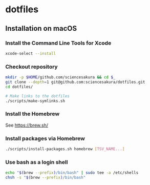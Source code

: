 # dotfiles

## Installation on macOS

### Install the Command Line Tools for Xcode

```sh
xcode-select --install
```

### Checkout repository

```sh
mkdir -p $HOME/github.com/sciencesakura && cd $_
git clone --depth=1 git@github.com:sciencesakura/dotfiles.git
cd dotfiles/

# Make links to the dotfiles
./scripts/make-symlinks.sh
```

### Install the Homebrew

See https://brew.sh/

### Install packages via Homebrew

```sh
./scripts/install-packages.sh homebrew [TSV_NAME...]
```

### Use bash as a login shell

```sh
echo "$(brew --prefix)/bin/bash" | sudo tee -a /etc/shells
chsh -s "$(brew --prefix)/bin/bash"
```
